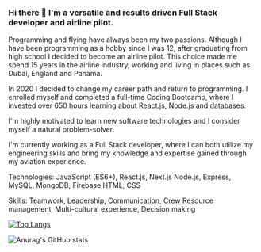 ### Hi there 👋 I'm a versatile and results driven Full Stack developer and airline pilot.

Programming and flying have always been my two passions. Although I have been programming as a hobby since I was 12, after graduating from high school I decided to become an airline pilot. This choice made me spend 15 years in the airline industry, working and living in places such as Dubai, England and Panama.

In 2020 I decided to change my career path and return to programming. I enrolled myself and completed a full-time Coding Bootcamp, where I invested over 650 hours learning about React.js, Node.js and databases.

I'm highly motivated to learn new software technologies and I consider myself a natural problem-solver.

I'm currently working as a Full Stack developer, where I can both utilize my engineering skills and bring my knowledge and expertise gained through my aviation experience.

Technologies: 
JavaScript (ES6+), React.js, Next.js Node.js, Express, MySQL, MongoDB, Firebase HTML, CSS

Skills:
Teamwork, Leadership, Communication, Crew Resource management, Multi-cultural experience, Decision making

[![Top Langs](https://github-readme-stats.vercel.app/api/top-langs/?username=sebauru87&layout=compact)](https://github.com/anuraghazra/github-readme-stats)

![Anurag's GitHub stats](https://github-readme-stats.vercel.app/api?username=sebauru87&show_icons=true&theme=merko)

<!--
**sebauru87/sebauru87** is a ✨ _special_ ✨ repository because its `README.md` (this file) appears on your GitHub profile.

Here are some ideas to get you started:

- 🔭 I’m currently working on ...
- 🌱 I’m currently learning ...
- 👯 I’m looking to collaborate on ...
- 🤔 I’m looking for help with ...
- 💬 Ask me about ...
- 📫 How to reach me: ...
- 😄 Pronouns: ...
- ⚡ Fun fact: ...
-->
